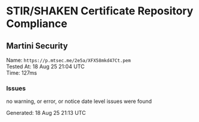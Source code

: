 # STIR/SHAKEN Certificate Repository Compliance

## Martini Security

Name: `https://p.mtsec.me/2e5a/XFX58mkd47Ct.pem`\
Tested At: 18 Aug 25 21:04 UTC\
Time: 127ms

### Issues

no warning, or error, or notice date level issues were found

Generated: 18 Aug 25 21:13 UTC